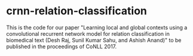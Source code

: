 # crnn-relation-classification
This is the code for our paper "Learning local and global contexts using a convolutional recurrent network model for relation classification in biomedical text (Desh Raj, Sunil Kumar Sahu, and Ashish Anand)" to be published in the proceedings of CoNLL 2017.
